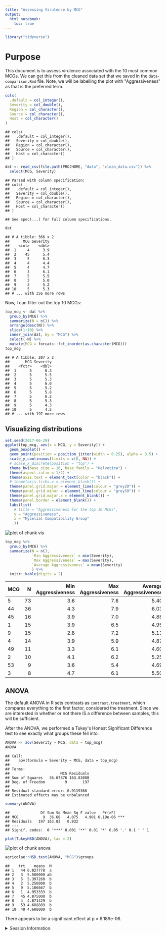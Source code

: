 ```yaml
---
title: "Assessing Virulence by MCG"
output: 
  html_notebook:
    toc: true
---
```





```r
library("tidyverse")
```

# Purpose

This document is to assess virulence associated with the 10 most common MCGs. We
can get this from the cleaned data set that we saved in the
`data-comparison.Rmd` file. Note, we will be labelling the plot with 
"Aggressiveness" as that is the preferred term.


```r
cols(
  .default = col_integer(),
  Severity = col_double(),
  Region = col_character(),
  Source = col_character(),
  Host = col_character()
)
```

```
## cols(
##   .default = col_integer(),
##   Severity = col_double(),
##   Region = col_character(),
##   Source = col_character(),
##   Host = col_character()
## )
```

```r
dat <- read_csv(file.path(PROJHOME, "data", "clean_data.csv")) %>%
  select(MCG, Severity)
```

```
## Parsed with column specification:
## cols(
##   .default = col_integer(),
##   Severity = col_double(),
##   Region = col_character(),
##   Source = col_character(),
##   Host = col_character()
## )
```

```
## See spec(...) for full column specifications.
```

```r
dat
```

```
## # A tibble: 366 x 2
##      MCG Severity
##    <int>    <dbl>
##  1     4      3.9
##  2    45      5.4
##  3     5      6.3
##  4     4      4.4
##  5     4      4.7
##  6     3      6.1
##  7     5      5.5
##  8     3      5.0
##  9     3      5.2
## 10     5      5.3
## # ... with 356 more rows
```

Now, I can filter out the top 10 MCGs:


```r
top_mcg <- dat %>% 
  group_by(MCG) %>%
  summarize(N = n()) %>%
  arrange(desc(N)) %>%
  slice(1:10) %>% 
  inner_join(dat, by = "MCG") %>%
  select(-N) %>%
  mutate(MCG = forcats::fct_inorder(as.character(MCG)))
top_mcg
```

```
## # A tibble: 207 x 2
##       MCG Severity
##    <fctr>    <dbl>
##  1      5      6.3
##  2      5      5.5
##  3      5      5.3
##  4      5      6.0
##  5      5      5.2
##  6      5      5.8
##  7      5      6.2
##  8      5      5.3
##  9      5      4.3
## 10      5      4.5
## # ... with 197 more rows
```

## Visualizing distributions


```r
set.seed(2017-06-29)
ggplot(top_mcg, aes(x = MCG, y = Severity)) +
  geom_boxplot() +
  geom_point(position = position_jitter(width = 0.25), alpha = 0.5) +
  scale_y_continuous(limits = c(0, NA)) +
  # scale_x_discrete(position = "top") +
  theme_bw(base_size = 16, base_family = "Helvetica") +
  theme(aspect.ratio = 1/2) +
  theme(axis.text = element_text(color = "black")) +
  # theme(axis.ticks.x = element_blank()) +
  theme(panel.grid.major = element_line(colour = "grey20")) +
  theme(panel.grid.minor = element_line(colour = "grey50")) +
  theme(panel.grid.major.x = element_blank()) +
  theme(panel.border = element_blank()) +
  labs(list(
    # title = "Aggressiveness for the top 10 MCGs",
    y = "Aggressiveness",
    x = "Mycelial Compatibility Group"
    ))
```

![plot of chunk vis](./figures/MCG-virulence///vis-1.png)


```r
top_mcg %>% 
  group_by(MCG) %>%
  summarize(N = n(), 
            `Min Aggressiveness` = min(Severity),
            `Max Aggressiveness` = max(Severity),
            `Average Aggressiveness` = mean(Severity)
            ) %>%
  knitr::kable(digits = 2)
```



|MCG |  N| Min Aggressiveness| Max Aggressiveness| Average Aggressiveness|
|:---|--:|------------------:|------------------:|----------------------:|
|5   | 73|                3.6|                7.8|                   5.40|
|44  | 36|                4.3|                7.9|                   6.03|
|45  | 16|                3.9|                7.0|                   4.88|
|1   | 15|                3.9|                6.5|                   4.95|
|9   | 15|                2.8|                7.2|                   5.11|
|4   | 14|                3.9|                5.9|                   4.87|
|49  | 11|                3.3|                6.1|                   4.60|
|2   | 10|                4.1|                6.2|                   5.25|
|53  |  9|                3.6|                5.4|                   4.69|
|3   |  8|                4.7|                6.1|                   5.50|


## ANOVA

The default ANOVA in R sets contrasts as `contrast.treatment`, which compares
everything to the first factor, considered the treatment. Since we are
interested in whether or not there IS a difference between samples, this will
be sufficient.

After the ANOVA, we performed a Tukey's Honest Significant Difference test to
see exactly what groups these fell into.


```r
ANOVA <- aov(Severity ~ MCG, data = top_mcg)
ANOVA
```

```
## Call:
##    aov(formula = Severity ~ MCG, data = top_mcg)
## 
## Terms:
##                       MCG Residuals
## Sum of Squares   36.67876 163.83080
## Deg. of Freedom         9       197
## 
## Residual standard error: 0.9119366
## Estimated effects may be unbalanced
```

```r
summary(ANOVA)
```

```
##              Df Sum Sq Mean Sq F value   Pr(>F)    
## MCG           9  36.68   4.075   4.901 6.19e-06 ***
## Residuals   197 163.83   0.832                     
## ---
## Signif. codes:  0 '***' 0.001 '**' 0.01 '*' 0.05 '.' 0.1 ' ' 1
```

```r
plot(TukeyHSD(ANOVA), las = 2)
```

![plot of chunk anova](./figures/MCG-virulence///anova-1.png)

```r
agricolae::HSD.test(ANOVA, "MCG")$groups
```

```
##    trt    means  M
## 1   44 6.027778  a
## 2   3  5.500000 ab
## 3   5  5.397260  b
## 4   2  5.250000  b
## 5   9  5.106667  b
## 6   1  4.953333  b
## 7   45 4.875000  b
## 8   4  4.871429  b
## 9   53 4.688889  b
## 10  49 4.600000  b
```

There appears to be a significant effect at p = 6.189e-06.


<details>
<summary>Session Information</summary>


```
## Session info --------------------------------------------------------------------------------------
```

```
##  setting  value                       
##  version  R version 3.4.0 (2017-04-21)
##  system   x86_64, darwin15.6.0        
##  ui       X11                         
##  language (EN)                        
##  collate  en_US.UTF-8                 
##  tz       America/Chicago             
##  date     2017-07-03
```

```
## Packages ------------------------------------------------------------------------------------------
```

```
##  package     * version date       source         
##  agricolae     1.2-4   2016-06-12 CRAN (R 3.4.0) 
##  AlgDesign     1.1-7.3 2014-10-15 CRAN (R 3.4.0) 
##  assertthat    0.2.0   2017-04-11 CRAN (R 3.4.0) 
##  base        * 3.4.0   2017-04-21 local          
##  bindr         0.1     2016-11-13 CRAN (R 3.4.0) 
##  bindrcpp    * 0.2     2017-06-17 CRAN (R 3.4.0) 
##  boot          1.3-19  2017-04-21 CRAN (R 3.4.0) 
##  broom         0.4.2   2017-02-13 CRAN (R 3.4.0) 
##  cellranger    1.1.0   2016-07-27 CRAN (R 3.4.0) 
##  cluster       2.0.6   2017-03-16 CRAN (R 3.4.0) 
##  coda          0.19-1  2016-12-08 CRAN (R 3.4.0) 
##  colorspace    1.3-2   2016-12-14 CRAN (R 3.4.0) 
##  combinat      0.0-8   2012-10-29 CRAN (R 3.4.0) 
##  compiler      3.4.0   2017-04-21 local          
##  datasets    * 3.4.0   2017-04-21 local          
##  deldir        0.1-14  2017-04-22 CRAN (R 3.4.0) 
##  devtools      1.13.2  2017-06-02 CRAN (R 3.4.0) 
##  digest        0.6.12  2017-01-27 CRAN (R 3.4.0) 
##  dplyr       * 0.7.1   2017-06-22 CRAN (R 3.4.0) 
##  evaluate      0.10    2016-10-11 CRAN (R 3.4.0) 
##  expm          0.999-2 2017-03-29 CRAN (R 3.4.0) 
##  ezknitr       0.6     2016-09-16 CRAN (R 3.4.0) 
##  forcats       0.2.0   2017-01-23 CRAN (R 3.4.0) 
##  foreign       0.8-69  2017-06-21 CRAN (R 3.4.0) 
##  gdata         2.18.0  2017-06-06 CRAN (R 3.4.0) 
##  ggplot2     * 2.2.1   2016-12-30 CRAN (R 3.4.0) 
##  glue          1.1.1   2017-06-21 CRAN (R 3.4.0) 
##  gmodels       2.16.2  2015-07-22 CRAN (R 3.4.0) 
##  graphics    * 3.4.0   2017-04-21 local          
##  grDevices   * 3.4.0   2017-04-21 local          
##  grid          3.4.0   2017-04-21 local          
##  gtable        0.2.0   2016-02-26 CRAN (R 3.4.0) 
##  gtools        3.5.0   2015-05-29 CRAN (R 3.4.0) 
##  haven         1.0.0   2016-09-23 CRAN (R 3.4.0) 
##  highr         0.6     2016-05-09 CRAN (R 3.4.0) 
##  hms           0.3     2016-11-22 CRAN (R 3.4.0) 
##  httr          1.2.1   2016-07-03 CRAN (R 3.4.0) 
##  jsonlite      1.5     2017-06-01 CRAN (R 3.4.0) 
##  klaR          0.6-12  2014-08-06 CRAN (R 3.4.0) 
##  knitr       * 1.16    2017-05-18 CRAN (R 3.4.0) 
##  labeling      0.3     2014-08-23 CRAN (R 3.4.0) 
##  lattice       0.20-35 2017-03-25 CRAN (R 3.4.0) 
##  lazyeval      0.2.0   2016-06-12 CRAN (R 3.4.0) 
##  LearnBayes    2.15    2014-05-29 CRAN (R 3.4.0) 
##  lubridate     1.6.0   2016-09-13 CRAN (R 3.4.0) 
##  magrittr      1.5     2014-11-22 CRAN (R 3.4.0) 
##  MASS          7.3-47  2017-04-21 CRAN (R 3.4.0) 
##  Matrix        1.2-10  2017-04-28 CRAN (R 3.4.0) 
##  memoise       1.1.0   2017-04-21 CRAN (R 3.4.0) 
##  methods     * 3.4.0   2017-04-21 local          
##  mnormt        1.5-5   2016-10-15 CRAN (R 3.4.0) 
##  modelr        0.1.0   2016-08-31 CRAN (R 3.4.0) 
##  munsell       0.4.3   2016-02-13 CRAN (R 3.4.0) 
##  nlme          3.1-131 2017-02-06 CRAN (R 3.4.0) 
##  parallel      3.4.0   2017-04-21 local          
##  pkgconfig     2.0.1   2017-03-21 CRAN (R 3.4.0) 
##  plyr          1.8.4   2016-06-08 CRAN (R 3.4.0) 
##  psych         1.7.5   2017-05-03 CRAN (R 3.4.0) 
##  purrr       * 0.2.2.2 2017-05-11 cran (@0.2.2.2)
##  R.methodsS3   1.7.1   2016-02-16 CRAN (R 3.4.0) 
##  R.oo          1.21.0  2016-11-01 CRAN (R 3.4.0) 
##  R.utils       2.5.0   2016-11-07 CRAN (R 3.4.0) 
##  R6            2.2.2   2017-06-17 cran (@2.2.2)  
##  Rcpp          0.12.11 2017-05-22 cran (@0.12.11)
##  readr       * 1.1.1   2017-05-16 CRAN (R 3.4.0) 
##  readxl        1.0.0   2017-04-18 CRAN (R 3.4.0) 
##  reshape2      1.4.2   2016-10-22 CRAN (R 3.4.0) 
##  rlang         0.1.1   2017-05-18 CRAN (R 3.4.0) 
##  rvest         0.3.2   2016-06-17 CRAN (R 3.4.0) 
##  scales        0.4.1   2016-11-09 CRAN (R 3.4.0) 
##  sp            1.2-4   2016-12-22 CRAN (R 3.4.0) 
##  spdep         0.6-13  2017-04-25 CRAN (R 3.4.0) 
##  splines       3.4.0   2017-04-21 local          
##  stats       * 3.4.0   2017-04-21 local          
##  stringi       1.1.5   2017-04-07 CRAN (R 3.4.0) 
##  stringr       1.2.0   2017-02-18 CRAN (R 3.4.0) 
##  tibble      * 1.3.3   2017-05-28 CRAN (R 3.4.0) 
##  tidyr       * 0.6.3   2017-05-15 CRAN (R 3.4.0) 
##  tidyverse   * 1.1.1   2017-01-27 CRAN (R 3.4.0) 
##  tools         3.4.0   2017-04-21 local          
##  utils       * 3.4.0   2017-04-21 local          
##  withr         1.0.2   2016-06-20 CRAN (R 3.4.0) 
##  xml2          1.1.1   2017-01-24 CRAN (R 3.4.0)
```

</details>
